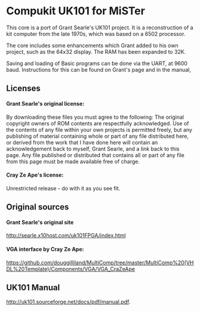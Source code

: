 # Compukit UK101 for MiSTer

This core is a port of Grant Searle's UK101 project. It is a reconstruction of a kit computer from the late 1970s, which was based on a 6502 processor.

The core includes some enhancements which Grant added to his own project, such as the 64x32 display. The RAM has been expanded to 32K. 

Saving and loading of Basic programs can be done via the UART, at 9600 baud. Instructions for this can be found on Grant's page and in the manual,

## Licenses 

#### Grant Searle's original license:

By downloading these files you must agree to the following:
The original copyright owners of ROM contents are respectfully acknowledged.
Use of the contents of any file within your own projects is permitted freely, but any publishing of material containing whole or part of any file distributed here, or derived from the work that I have done here will contain an acknowledgement back to myself, Grant Searle, and a link back to this page.
Any file published or distributed that contains all or part of any file from this page must be made available free of charge.

#### Cray Ze Ape's license:

Unrestricted release - do with it as you see fit.

## Original sources

#### Grant Searle's original site

http://searle.x10host.com/uk101FPGA/index.html

#### VGA interface by Cray Ze Ape:

https://github.com/douggilliland/MultiComp/tree/master/MultiComp%20(VHDL%20Template)/Components/VGA/VGA_CraZeApe

## UK101 Manual

http://uk101.sourceforge.net/docs/pdf/manual.pdf.

